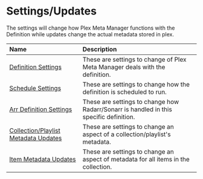 # Settings/Updates

The settings will change how Plex Meta Manager functions with the Definition while updates change the actual metadata stored in plex.

| Name                                                                    | Description                                                                            |
|:------------------------------------------------------------------------|:---------------------------------------------------------------------------------------|
| [Definition Settings](../builders/details/definition.md)                | These are settings to change of Plex Meta Manager deals with the definition.           |
| [Schedule Settings](../builders/details/schedule.md)                    | These are settings to change how the definition is scheduled to run.                   |
| [Arr Definition Settings](../builders/details/arr.md)                   | These are settings to change how Radarr/Sonarr is handled in this specific definition. |
| [Collection/Playlist Metadata Updates](../builders/details/metadata.md) | These are settings to change an aspect of a collection/playlist's metadata.            |
| [Item Metadata Updates](../builders/details/item_metadata.md)           | These are settings to change an aspect of metadata for all items in the collection.    |
